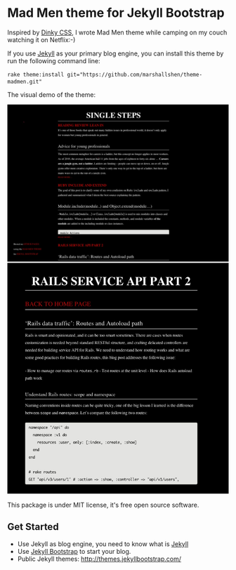 Mad Men theme for Jekyll Bootstrap
==========================
Inspired by [Dinky CSS](https://github.com/broccolini/dinky), I wrote Mad Men theme while camping on my couch watching it on Netflix:-)

If you use [Jekyll](http://jekyllrb.com/) as your primary blog engine, you can install this theme by run the following command line:

````
rake theme:install git="https://github.com/marshallshen/theme-madmen.git"
````

The visual demo of the theme:

[![](mad_men_theme.jpg)](http://marshallshen.github.io)
[![](mad_men_theme_part2.jpg)](http://marshallshen.github.io)

This package is under MIT license, it's free open source software.

## Get Started
- Use Jekyll as blog engine, you need to know what is [Jekyll](http://jekyllrb.com/)
- Use [Jekyll Bootstrap](http://jekyllbootstrap.com/) to start your blog.
- Public Jekyll themes: http://themes.jekyllbootstrap.com/
